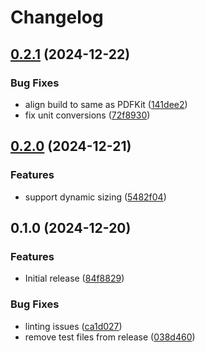 # Changelog

## [0.2.1](https://github.com/hollandjake/pdfkit-table/compare/v0.2.0...v0.2.1) (2024-12-22)


### Bug Fixes

* align build to same as PDFKit ([141dee2](https://github.com/hollandjake/pdfkit-table/commit/141dee2843d986c3c3df8a1aa21aa6fdd83f5a0b))
* fix unit conversions ([72f8930](https://github.com/hollandjake/pdfkit-table/commit/72f8930abc49b984ed9b51b8dd0cd18cdc126657))

## [0.2.0](https://github.com/hollandjake/pdfkit-table/compare/v0.1.0...v0.2.0) (2024-12-21)


### Features

* support dynamic sizing ([5482f04](https://github.com/hollandjake/pdfkit-table/commit/5482f04885ae8557e58072c7928fb46b2af52587))

## 0.1.0 (2024-12-20)


### Features

* Initial release ([84f8829](https://github.com/hollandjake/pdfkit-table/commit/84f8829304bd63f7e78e454337fe32194acc3142))


### Bug Fixes

* linting issues ([ca1d027](https://github.com/hollandjake/pdfkit-table/commit/ca1d0271f50ae244f20fc9faf0105b0d528fe69d))
* remove test files from release ([038d460](https://github.com/hollandjake/pdfkit-table/commit/038d4603bbd2b464f6c3c5ccf0fcd1a083003b54))
